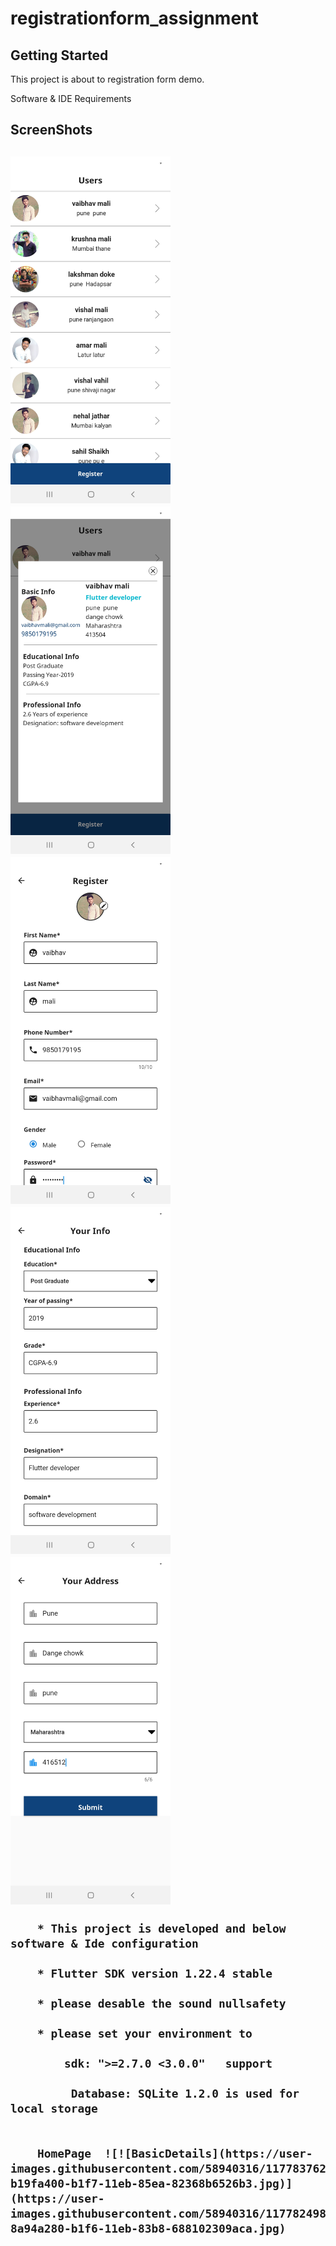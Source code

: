 # registrationform_assignment


## Getting Started

This project is about to registration form demo.

Software & IDE Requirements
        <h2>ScreenShots<h2>
        <div>
        <img src="screenshots/HomePage.jpg" width=256 style="display:inline-block"/>
        <img src="screenshots/Dialog.jpg" width=256 style="display:inline-block"/>
        <img src="screenshots/BasicDetails.jpg" width=256 style="display:inline-block"/>
        <img src="screenshots/Professional Details.jpg" width=256 style="display:inline-block"/>
        <img src="screenshots/AddressDetails.jpg" width=256 style="display:inline-block"/>
        </div>

                              
        * This project is developed and below software & Ide configuration
        
        * Flutter SDK version 1.22.4 stable
        
        * please desable the sound nullsafety
        
        * please set your environment to
            
            sdk: ">=2.7.0 <3.0.0"   support
             
             Database: SQLite 1.2.0 is used for local storage
        
        
        HomePage  ![![BasicDetails](https://user-images.githubusercontent.com/58940316/117783762-b19fa400-b1f7-11eb-85ea-82368b6526b3.jpg)](https://user-images.githubusercontent.com/58940316/117782498-8a94a280-b1f6-11eb-83b8-688102309aca.jpg)
